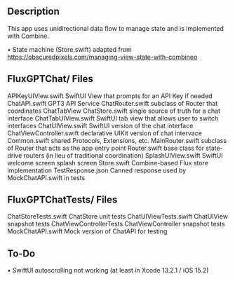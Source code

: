 ## Description

This app uses unidirectional data flow to manage state and is implemented with Combine.

• State machine (Store.swift) adapted from https://obscuredpixels.com/managing-view-state-with-combineo

## FluxGPTChat/ Files

  APIKeyUIView.swift          SwiftUI View that prompts for an API Key if needed
  ChatAPI.swift               GPT3 API Service
  ChatRouter.swift            subclass of Router that coordinates ChatTabView
ChatStore.swift             single source of truth for a chat interface
ChatTabUIView.swift         SwiftUI tab view that allows user to switch interfaces
ChatUIView.swift            SwiftUI version of the chat interface
ChatViewController.swift    declarative UIKit version of chat intervace
Common.swift                shared Protocols, Extensions, etc.
MainRouter.swift            subclass of Router that acts as the app entry point
Router.swift                base class for state-drive routers (in lieu of traditional coordination)
SplashUIView.swift          SwiftUI welcome screen splash screen
Store.swift                 Combine-based Flux store implementation
TestResponse.json           Canned response used by MockChatAPI.swift in tests
  
## FluxGPTChatTests/ Files

ChatStoreTests.swift       ChatStore unit tests
ChatUIViewTests.swift      ChatUIView snapshot tests
ChatViewControllerTests    ChatViewController snapshot tests
MockChatAPI.swift          Mock version of ChatAPI for testing
  
## To-Do

• SwiftUI autoscrolling not working (at least in Xcode 13.2.1 / iOS 15.2)


